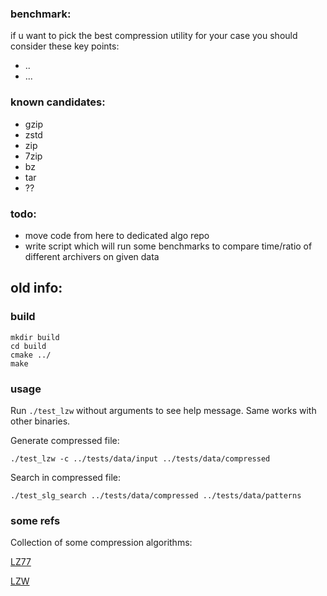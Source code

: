### benchmark:
if u want to pick the best compression utility for your case you should consider these key points:

* ..
* ...

### known candidates:
* gzip
* zstd
* zip
* 7zip
* bz
* tar
* ??

### todo:

* move code from here to dedicated algo repo
* write script which will run some benchmarks to compare time/ratio of different archivers on given data


## old info:

### build

```
mkdir build
cd build
cmake ../
make
```

### usage

Run `./test_lzw` without arguments to see help message. Same works with other binaries.

Generate compressed file:
```
./test_lzw -c ../tests/data/input ../tests/data/compressed
```

Search in compressed file:
```
./test_slg_search ../tests/data/compressed ../tests/data/patterns
```

### some refs

Collection of some compression algorithms:

[LZ77](https://www2.cs.duke.edu/courses/spring03/cps296.5/papers/ziv_lempel_1977_universal_algorithm.pdf)

[LZW](https://en.wikipedia.org/wiki/Lempel-Ziv-Welch)
